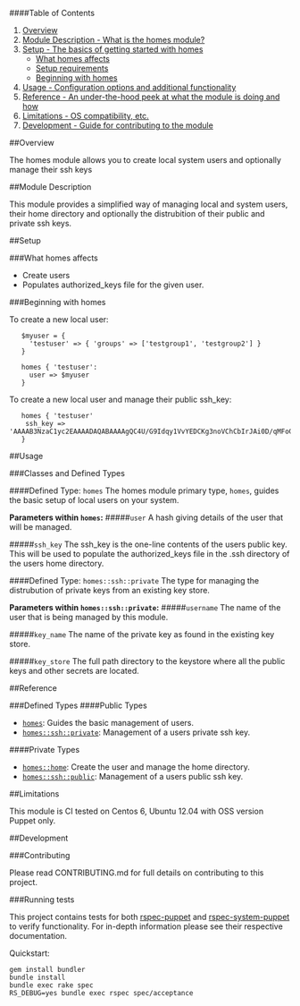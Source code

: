 ####Table of Contents

1. [Overview](#overview)
2. [Module Description - What is the homes module?](#module-description)
3. [Setup - The basics of getting started with homes](#setup)
    * [What homes affects](#what-homes-affects)
    * [Setup requirements](#setup-requirements)
    * [Beginning with homes](#beginning-with-homes)
4. [Usage - Configuration options and additional functionality](#usage)
5. [Reference - An under-the-hood peek at what the module is doing and how](#reference)
5. [Limitations - OS compatibility, etc.](#limitations)
6. [Development - Guide for contributing to the module](#development)

##Overview

The homes module allows you to create local system users and optionally manage their ssh keys  

##Module Description

This module provides a simplified way of managing local and system users, their home directory and optionally the distrubition of their public and private ssh keys.

##Setup

###What homes affects

* Create users
* Populates authorized_keys file for the given user.


###Beginning with homes

To create a new local user:

```puppet
   $myuser = { 
     'testuser' => { 'groups' => ['testgroup1', 'testgroup2'] }
   }
      
   homes { 'testuser':
     user => $myuser
   }
```

To create a new local user and manage their public ssh_key:

```puppet
   homes { 'testuser'
    ssh_key => 'AAAAB3NzaC1yc2EAAAADAQABAAAAgQC4U/G9Idqy1VvYEDCKg3noVChCbIrJAi0D/qMFoG=='
   }
```

##Usage

###Classes and Defined Types

####Defined Type: `homes`
The homes module primary type, `homes`, guides the basic setup of local users on your system.

**Parameters within `homes`:**
#####`user`
A hash giving details of the user that will be managed.

#####`ssh_key`
The ssh_key is the one-line contents of the users public key. This will be used to populate the authorized_keys file in the .ssh directory of the users home directory.

####Defined Type: `homes::ssh::private`
The type for managing the distrubution of private keys from an existing key store.

**Parameters within `homes::ssh::private`:**
#####`username`
The name of the user that is being managed by this module.

#####`key_name`
The name of the private key as found in the existing key store.

#####`key_store`
The full path directory to the keystore where all the public keys and other secrets are located.

##Reference

###Defined Types
####Public Types
* [`homes`](#defined-homes): Guides the basic management of users.
* [`homes::ssh::private`](#defined-sshprivate): Management of a users private ssh key.

####Private Types
* [`homes::home`](#defined-home): Create the user and manage the home directory.
* [`homes::ssh::public`](#defined-sshpublic): Management of a users public ssh key.

##Limitations

This module is CI tested on Centos 6, Ubuntu 12.04 with OSS version Puppet only.

##Development

###Contributing

Please read CONTRIBUTING.md for full details on contributing to this project.

###Running tests

This project contains tests for both [rspec-puppet](http://rspec-puppet.com/) and [rspec-system-puppet](https://github.com/puppetlabs/rspec-system-puppet) to verify functionality. For in-depth information please see their respective documentation.

Quickstart:

    gem install bundler
    bundle install
    bundle exec rake spec
	RS_DEBUG=yes bundle exec rspec spec/acceptance

